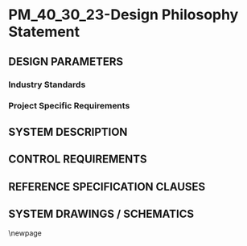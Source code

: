 # PM_40_30_23-Design Philosophy Statement

## DESIGN PARAMETERS

### Industry Standards

### Project Specific Requirements

## SYSTEM DESCRIPTION

## CONTROL REQUIREMENTS

## REFERENCE SPECIFICATION CLAUSES

## SYSTEM DRAWINGS / SCHEMATICS

\newpage

